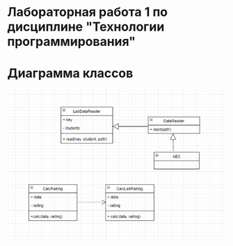 # Лабораторная работа 1 по дисциплине "Технологии программирования"
# Диаграмма классов
![img.png](img.png)